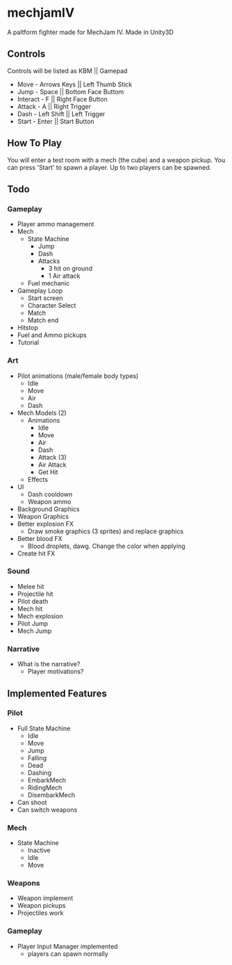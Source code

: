 # mechjamIV
A paltform fighter made for MechJam IV. Made in Unity3D

## Controls
Controls will be listed as KBM || Gamepad
* Move - Arrows Keys || Left Thumb Stick
* Jump - Space || Bottom Face Buttom
* Interact - F || Right Face Button
* Attack - A || Right Trigger
* Dash - Left Shift || Left Trigger
* Start - Enter || Start Button

## How To Play
You will enter a test room with a mech (the cube) and a weapon pickup. You can press 'Start' to spawn a player. Up to two players can be spawned.

## Todo

### Gameplay
* Player ammo management
* Mech
	* State Machine
		* Jump
		* Dash
		* Attacks
			* 3 hit on ground
			* 1 Air attack
	* Fuel mechanic
* Gameplay Loop
	* Start screen
	* Character Select
	* Match
	* Match end
* Hitstop
* Fuel and Ammo pickups
* Tutorial
	
### Art
* Pilot animations (male/female body types)
	* Idle
	* Move
	* Air
	* Dash
* Mech Models (2)
	* Animations
		* Idle
		* Move
		* Air
		* Dash
		* Attack (3)
		* Air Attack
		* Get Hit
	* Effects
* UI
	* Dash cooldown
	* Weapon ammo
* Background Graphics
* Weapon Graphics
* Better explosion FX
	* Draw smoke graphics (3 sprites) and replace graphics
* Better blood FX
	* Blood droplets, dawg. Change the color when applying
* Create hit FX


### Sound
* Melee hit
* Projectile hit
* Pilot death
* Mech hit
* Mech explosion
* Pilot Jump
* Mech Jump

### Narrative
* What is the narrative?
	* Player motivations?

## Implemented Features

### Pilot
* Full State Machine
	* Idle
	* Move
	* Jump
	* Falling
	* Dead
	* Dashing
	* EmbarkMech
	* RidingMech
	* DisembarkMech
* Can shoot
* Can switch weapons
### Mech
* State Machine
	* Inactive
	* Idle
	* Move
### Weapons
* Weapon implement
* Weapon pickups
* Projectiles work
### Gameplay
* Player Input Manager implemented
	* players can spawn normally
